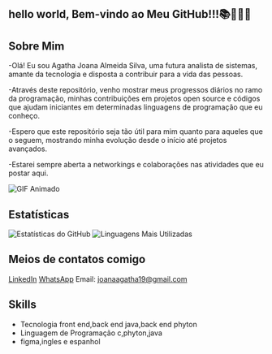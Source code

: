 ## hello world, Bem-vindo ao Meu GitHub!!!📚👩🏼‍💻

## Sobre Mim

-Olá! Eu sou Agatha Joana Almeida Silva, uma futura analista de sistemas, amante da tecnologia e disposta a contribuir para a vida das pessoas.

-Através deste repositório, venho mostrar meus progressos diários no ramo da programação, minhas contribuições em projetos open source e códigos que ajudam iniciantes em determinadas linguagens de programação que eu conheço. 

-Espero que este repositório seja tão útil para mim quanto para aqueles que o seguem, mostrando minha evolução desde o início até projetos avançados.

-Estarei sempre aberta a networkings e colaborações nas atividades que eu postar aqui.


![GIF Animado](https://i.pinimg.com/originals/21/11/61/21116158daaeb1459b4ec0758505e1ad.gif)



## Estatísticas


![Estatísticas do GitHub](https://github-readme-stats.vercel.app/api?username=AgathaAlmeida7&show_icons=true&theme=radical)
![Linguagens Mais Utilizadas](https://github-readme-stats.vercel.app/api/top-langs/?username=AgathaAlmeida7&layout=compact&theme=radical)



## Meios de contatos comigo

[LinkedIn](https://www.linkedin.com/in/agathaalmeiida7)
 [WhatsApp](https://wa.me/5581991896620)
Email: [joanaagatha19@gmail.com](mailto:joanaagatha19@gmail.com)


## Skills

- Tecnologia front end,back end java,back end phyton
- Linguagem de Programação c,phyton,java
- figma,ingles e espanhol


